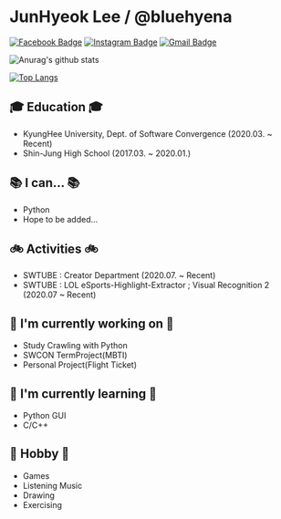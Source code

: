 <!--
### Hi there 👋


**bluehyena/bluehyena** is a ✨ _special_ ✨ repository because its `README.md` (this file) appears on your GitHub profile.

Here are some ideas to get you started:

- 👯 I’m looking to collaborate on ...
- 🤔 I’m looking for help with ...
- 💬 Ask me about ...
- 📫 How to reach me: ...
- 😄 Pronouns: ...
- ⚡ Fun fact: ...
-->

# JunHyeok Lee / @bluehyena

[![Facebook Badge](https://img.shields.io/badge/-Facebook-1877f2?style=flat-square&logo=facebook&logoColor=white&link=https://www.facebook.com/profile.php?id=100007411215380)](https://www.facebook.com/profile.php?id=100007411215380)
[![Instagram Badge](https://img.shields.io/badge/-Instagram-a877f2?style=flat-square&logo=Instagram&logoColor=white&link=https://www.instagram.com/bluehyena_/)](https://www.instagram.com/bluehyena_/)
[![Gmail Badge](https://img.shields.io/badge/-Gmail-d14836?style=flat-square&logo=Gmail&logoColor=white&link=mailto:bluehyena123@khu.ac.kr)](mailto:bluehyena123@khu.ac.kr)

![Anurag's github stats](https://github-readme-stats.vercel.app/api?username=bluehyena&show_icons=true&theme=radical)

[![Top Langs](https://github-readme-stats.vercel.app/api/top-langs/?username=bluehyena)](https://github.com/anuraghazra)


## 🎓 Education 🎓
 - KyungHee University, Dept. of Software Convergence (2020.03. ~ Recent)
 - Shin-Jung High School (2017.03. ~ 2020.01.)
  
## 📚 I can... 📚
 - Python
 - Hope to be added...
 
## 🚲 Activities 🚲
 - SWTUBE : Creator Department (2020.07. ~ Recent)
 - SWTUBE : LOL eSports-Highlight-Extractor ; Visual Recognition 2 (2020.07 ~ Recent) 

## 🔭 I'm currently working on 🔭
 - Study Crawling with Python
 - SWCON TermProject(MBTI)
 - Personal Project(Flight Ticket)

## 🌱 I'm currently learning 🌱
 - Python GUI
 - C/C++

## 📌 Hobby 📌
 - Games
 - Listening Music
 - Drawing
 - Exercising
